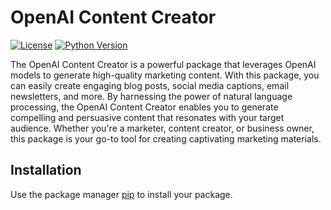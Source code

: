 # OpenAI Content Creator

[![License](https://img.shields.io/badge/license-MIT-blue.svg)](https://opensource.org/licenses/MIT)
[![Python Version](https://img.shields.io/badge/python-3.12%2B-blue)](https://www.python.org/downloads/)

The OpenAI Content Creator is a powerful package that leverages OpenAI models to generate high-quality marketing content. With this package, you can easily create engaging blog posts, social media captions, email newsletters, and more. By harnessing the power of natural language processing, the OpenAI Content Creator enables you to generate compelling and persuasive content that resonates with your target audience. Whether you're a marketer, content creator, or business owner, this package is your go-to tool for creating captivating marketing materials.

## Installation

Use the package manager [pip](https://pip.pypa.io/en/stable/) to install your package.
